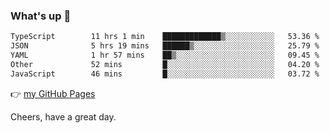 ### What's up 👋

<!--START_SECTION:waka-->

```txt
TypeScript        11 hrs 1 min    █████████████▒░░░░░░░░░░░   53.36 %
JSON              5 hrs 19 mins   ██████▒░░░░░░░░░░░░░░░░░░   25.79 %
YAML              1 hr 57 mins    ██▒░░░░░░░░░░░░░░░░░░░░░░   09.45 %
Other             52 mins         █░░░░░░░░░░░░░░░░░░░░░░░░   04.20 %
JavaScript        46 mins         █░░░░░░░░░░░░░░░░░░░░░░░░   03.72 %
```

<!--END_SECTION:waka-->

👉 [my GitHub Pages](https://ykzhukian.github.io)

Cheers, have a great day.

